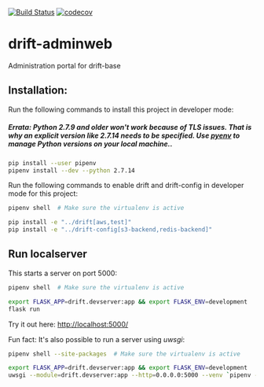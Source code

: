 [![Build Status](https://travis-ci.org/dgnorth/drift-adminweb.svg?branch=develop)](https://travis-ci.com/dgnorth/drift-adminweb)
[![codecov](https://codecov.io/gh/dgnorth/drift-adminweb/branch/develop/graph/badge.svg)](https://codecov.io/gh/dgnorth/drift-adminweb)

# drift-adminweb
Administration portal for drift-base


## Installation:
Run the following commands to install this project in developer mode:

##### Errata: Python 2.7.9 and older won't work because of TLS issues. That is why an explicit version like 2.7.14 needs to be specified. Use [pyenv](https://github.com/pyenv/pyenv) to manage Python versions on your local machine..

```bash
pip install --user pipenv
pipenv install --dev --python 2.7.14
```

Run the following commands to enable drift and drift-config in developer mode for this project:

```bash
pipenv shell  # Make sure the virtualenv is active

pip install -e "../drift[aws,test]"
pip install -e "../drift-config[s3-backend,redis-backend]"
```

## Run localserver
This starts a server on port 5000:

```bash
pipenv shell  # Make sure the virtualenv is active

export FLASK_APP=drift.devserver:app && export FLASK_ENV=development
flask run
```

Try it out here: 
[http://localhost:5000/](http://localhost:5000/)


Fun fact: It's also possible to run a server using *uwsgi*:

```bash
pipenv shell --site-packages  # Make sure the virtualenv is active

export FLASK_APP=drift.devserver:app && export FLASK_ENV=development
uwsgi --module=drift.devserver:app --http=0.0.0.0:5000 --venv `pipenv --venv` --chdir ./adminweb
```